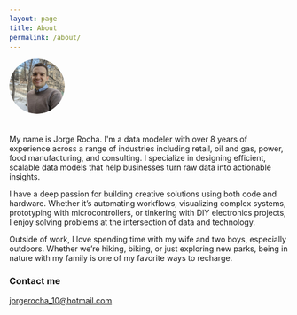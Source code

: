 ```yaml
---
layout: page
title: About
permalink: /about/
---
```


<img src="/images/jorge-rocha.png" alt="Jorge Rocha" style="max-width: 100px; border-radius: 50%; margin-bottom: 20px;">

My name is Jorge Rocha. I'm a data modeler with over 8 years of experience across a range of industries including retail, oil and gas, power, food manufacturing, and consulting. I specialize in designing efficient, scalable data models that help businesses turn raw data into actionable insights.

I have a deep passion for building creative solutions using both code and hardware. Whether it’s automating workflows, visualizing complex systems, prototyping with microcontrollers, or tinkering with DIY electronics projects, I enjoy solving problems at the intersection of data and technology. 

Outside of work, I love spending time with my wife and two boys, especially outdoors. Whether we’re hiking, biking, or just exploring new parks, being in nature with my family is one of my favorite ways to recharge.

### Contact me

[jorgerocha_10@hotmail.com](mailto:jorgerocha_10@hotmail.com)

